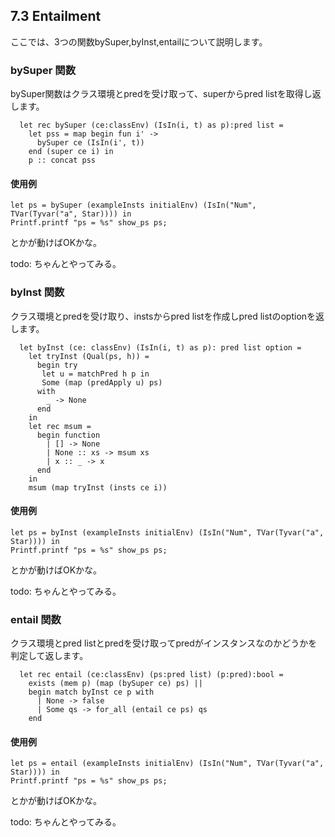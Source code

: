 ## 7.3 Entailment

ここでは、3つの関数bySuper,byInst,entailについて説明します。

### bySuper 関数

bySuper関数はクラス環境とpredを受け取って、superからpred listを取得し返します。

	  let rec bySuper (ce:classEnv) (IsIn(i, t) as p):pred list =
	    let pss = map begin fun i' ->
	      bySuper ce (IsIn(i', t))
	    end (super ce i) in
	    p :: concat pss


#### 使用例

	let ps = bySuper (exampleInsts initialEnv) (IsIn("Num", TVar(Tyvar("a", Star)))) in
	Printf.printf "ps = %s" show_ps ps;

とかが動けばOKかな。

todo: ちゃんとやってみる。

### byInst 関数

クラス環境とpredを受け取り、instsからpred listを作成しpred listのoptionを返します。

	  let byInst (ce: classEnv) (IsIn(i, t) as p): pred list option =
	    let tryInst (Qual(ps, h)) =
	      begin try
	       let u = matchPred h p in
	       Some (map (predApply u) ps)
	      with
	        _ -> None
	      end
	    in
	    let rec msum =
	      begin function
	        | [] -> None
	        | None :: xs -> msum xs
	        | x :: _ -> x
	      end
	    in
	    msum (map tryInst (insts ce i))

#### 使用例

	let ps = byInst (exampleInsts initialEnv) (IsIn("Num", TVar(Tyvar("a", Star)))) in
	Printf.printf "ps = %s" show_ps ps;

とかが動けばOKかな。

todo: ちゃんとやってみる。

### entail 関数

クラス環境とpred listとpredを受け取ってpredがインスタンスなのかどうかを判定して返します。

	  let rec entail (ce:classEnv) (ps:pred list) (p:pred):bool =
	    exists (mem p) (map (bySuper ce) ps) ||
	    begin match byInst ce p with
	      | None -> false
	      | Some qs -> for_all (entail ce ps) qs
	    end

#### 使用例

	let ps = entail (exampleInsts initialEnv) (IsIn("Num", TVar(Tyvar("a", Star)))) in
	Printf.printf "ps = %s" show_ps ps;

とかが動けばOKかな。

todo: ちゃんとやってみる。
